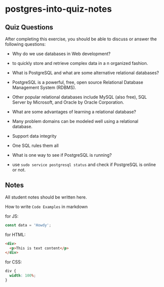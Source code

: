 # postgres-into-quiz-notes

## Quiz Questions

After completing this exercise, you should be able to discuss or answer the following questions:

- Why do we use databases in Web development?

- to quickly store and retrieve complex data in a n organized fashion.

- What is PostgreSQL and what are some alternative relational databases?

- PostgreSQL is a powerful, free, open source Relational Database Management System (RDBMS).
- Other popular relational databases include MySQL (also free), SQL Server by Microsoft, and Oracle by Oracle Corporation.

- What are some advantages of learning a relational database?

- Many problem domains can be modeled well using a relational database.
- Support data integrity
- One SQL rules them all

- What is one way to see if PostgreSQL is running?
- use `sudo service postgresql status` and check if PostgreSQL is online or not.

## Notes

All student notes should be written here.

How to write `Code Examples` in markdown

for JS:

```javascript
const data = 'Howdy';
```

for HTML:

```html
<div>
  <p>This is text content</p>
</div>
```

for CSS:

```css
div {
  width: 100%;
}
```
